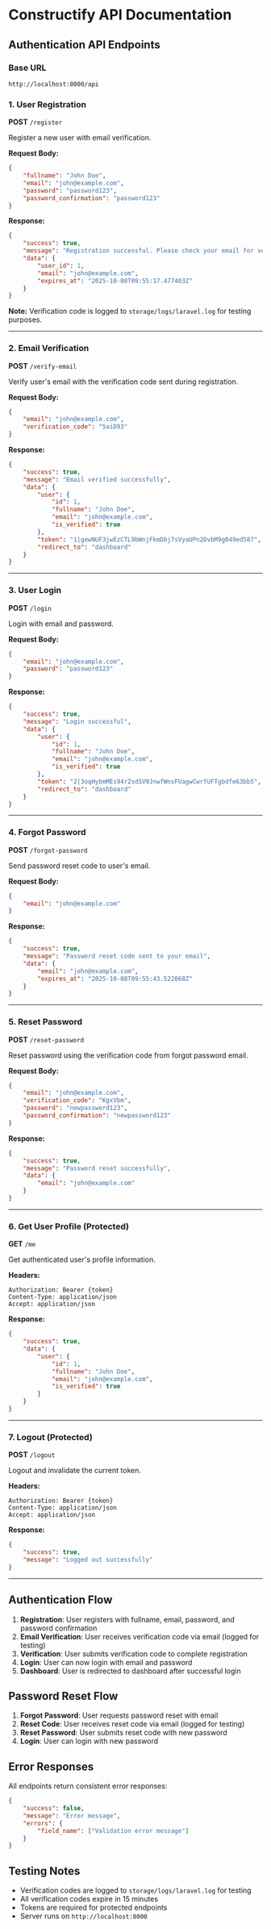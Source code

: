 # Constructify API Documentation

## Authentication API Endpoints

### Base URL
```
http://localhost:8000/api
```

### 1. User Registration
**POST** `/register`

Register a new user with email verification.

**Request Body:**
```json
{
    "fullname": "John Doe",
    "email": "john@example.com",
    "password": "password123",
    "password_confirmation": "password123"
}
```

**Response:**
```json
{
    "success": true,
    "message": "Registration successful. Please check your email for verification code.",
    "data": {
        "user_id": 1,
        "email": "john@example.com",
        "expires_at": "2025-10-08T09:55:17.477403Z"
    }
}
```

**Note:** Verification code is logged to `storage/logs/laravel.log` for testing purposes.

---

### 2. Email Verification
**POST** `/verify-email`

Verify user's email with the verification code sent during registration.

**Request Body:**
```json
{
    "email": "john@example.com",
    "verification_code": "5aiD93"
}
```

**Response:**
```json
{
    "success": true,
    "message": "Email verified successfully",
    "data": {
        "user": {
            "id": 1,
            "fullname": "John Doe",
            "email": "john@example.com",
            "is_verified": true
        },
        "token": "1|gewNUF3jwEzCTL9bWnjFkmDbj7sVyaUPn2DvbM9g049ed587",
        "redirect_to": "dashboard"
    }
}
```

---

### 3. User Login
**POST** `/login`

Login with email and password.

**Request Body:**
```json
{
    "email": "john@example.com",
    "password": "password123"
}
```

**Response:**
```json
{
    "success": true,
    "message": "Login successful",
    "data": {
        "user": {
            "id": 1,
            "fullname": "John Doe",
            "email": "john@example.com",
            "is_verified": true
        },
        "token": "2|3oqHybmMEs94rZsdSV9JnwfWnsFUagwCwrfUFTgbdfe63bb5",
        "redirect_to": "dashboard"
    }
}
```

---

### 4. Forgot Password
**POST** `/forgot-password`

Send password reset code to user's email.

**Request Body:**
```json
{
    "email": "john@example.com"
}
```

**Response:**
```json
{
    "success": true,
    "message": "Password reset code sent to your email",
    "data": {
        "email": "john@example.com",
        "expires_at": "2025-10-08T09:55:43.522068Z"
    }
}
```

---

### 5. Reset Password
**POST** `/reset-password`

Reset password using the verification code from forgot password email.

**Request Body:**
```json
{
    "email": "john@example.com",
    "verification_code": "KgxVbm",
    "password": "newpassword123",
    "password_confirmation": "newpassword123"
}
```

**Response:**
```json
{
    "success": true,
    "message": "Password reset successfully",
    "data": {
        "email": "john@example.com"
    }
}
```

---

### 6. Get User Profile (Protected)
**GET** `/me`

Get authenticated user's profile information.

**Headers:**
```
Authorization: Bearer {token}
Content-Type: application/json
Accept: application/json
```

**Response:**
```json
{
    "success": true,
    "data": {
        "user": {
            "id": 1,
            "fullname": "John Doe",
            "email": "john@example.com",
            "is_verified": true
        }
    }
}
```

---

### 7. Logout (Protected)
**POST** `/logout`

Logout and invalidate the current token.

**Headers:**
```
Authorization: Bearer {token}
Content-Type: application/json
Accept: application/json
```

**Response:**
```json
{
    "success": true,
    "message": "Logged out successfully"
}
```

---

## Authentication Flow

1. **Registration**: User registers with fullname, email, password, and password confirmation
2. **Email Verification**: User receives verification code via email (logged for testing)
3. **Verification**: User submits verification code to complete registration
4. **Login**: User can now login with email and password
5. **Dashboard**: User is redirected to dashboard after successful login

## Password Reset Flow

1. **Forgot Password**: User requests password reset with email
2. **Reset Code**: User receives reset code via email (logged for testing)
3. **Reset Password**: User submits reset code with new password
4. **Login**: User can login with new password

## Error Responses

All endpoints return consistent error responses:

```json
{
    "success": false,
    "message": "Error message",
    "errors": {
        "field_name": ["Validation error message"]
    }
}
```

## Testing Notes

- Verification codes are logged to `storage/logs/laravel.log` for testing
- All verification codes expire in 15 minutes
- Tokens are required for protected endpoints
- Server runs on `http://localhost:8000`
